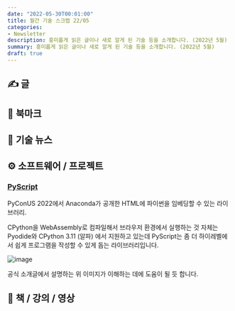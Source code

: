 ```yaml
---
date: "2022-05-30T00:01:00"
title: 월간 기술 스크랩 22/05
categories:
- Newsletter
description: 흥미롭게 읽은 글이나 새로 알게 된 기술 등을 소개합니다. (2022년 5월)
summary: 흥미롭게 읽은 글이나 새로 알게 된 기술 등을 소개합니다. (2022년 5월)
draft: true
---
```


## ✍️ 글

## 📌 북마크

## 📰 기술 뉴스

## ⚙️ 소프트웨어 / 프로젝트

### [PyScript](https://www.anaconda.com/blog/pyscript-python-in-the-browser)

PyConUS 2022에서 Anaconda가 공개한 HTML에 파이썬을 임베딩할 수 있는 라이브러리.

CPython을 WebAssembly로 컴파일해서 브라우저 환경에서 실행하는 것 자체는 Pyodide와 CPython 3.11 (알파) 에서 지원하고 있는데
PyScript는 좀 더 하이레벨에서 쉽게 프로그램을 작성할 수 있게 돕는 라이브러리입니다.

![image](https://user-images.githubusercontent.com/24893111/167320943-7d99e98a-6b2b-4561-9e1e-f94e24e0180a.png)

공식 소개글에서 설명하는 위 이미지가 이해하는 데에 도움이 될 듯 합니다.

## 📙 책 / 강의 / 영상
